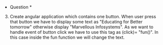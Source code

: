 * Question *

3. Create angular application which contains one button. When user press that button we have to display some text as "Educating for Better tomorrow" otherwise display "Marvellous Infosystems".
As we want to handle event of button click we have to use this tag as (click)= "fun()". In this case inside the fun function we will change the text.
